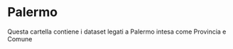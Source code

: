 Palermo
=======

Questa cartella contiene i dataset legati a Palermo intesa come Provincia e Comune
